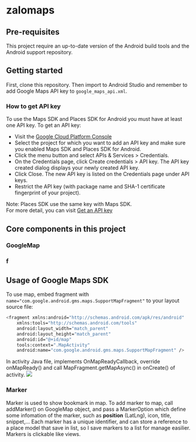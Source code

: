 # zalomaps

## Pre-requisites
This project require an up-to-date version of the Android build tools and the Android support repository.

## Getting started
First, clone this repository. Then import to Android Studio and remember to add Google Maps API key to `google_maps_api.xml`.

### How to get API key
To use the Maps SDK and Places SDK for Android you must have at least one API key.
To get an API key:
- Visit the [Google Cloud Platform Console](https://cloud.google.com/console/google/maps-apis/overview)
- Select the project for which you want to add an API key and make sure you enabled Maps SDK and Places SDK for Android.
- Click the menu button  and select APIs & Services > Credentials.
- On the Credentials page, click Create credentials > API key. 
The API key created dialog displays your newly created API key.
- Click Close. 
The new API key is listed on the Credentials page under API keys. 
- Restrict the API key (with package name and SHA-1 certificate fingerprint of your project).

Note: Places SDK use the same key with Maps SDK.\
For more detail, you can visit [Get an API key](https://developers.google.com/maps/documentation/android-sdk/get-api-key)

## Core components in this project
### GoogleMap
### f

## Usage of Google Maps SDK

To use map, embed fragment with `name="com.google.android.gms.maps.SupportMapFragment"` to your layout source file:
```sh
<fragment xmlns:android="http://schemas.android.com/apk/res/android"
    xmlns:tools="http://schemas.android.com/tools"
    android:layout_width="match_parent"
    android:layout_height="match_parent"
    android:id="@+id/map"
    tools:context=".MapActivity"
    android:name="com.google.android.gms.maps.SupportMapFragment" />
```
In activity Java file, implements OnMapReadyCallback, override onMapReady() and call MapFragment.getMapAsync() in onCreate() of activity.
<img src="https://imgur.com/a/xAHhEIe">

### Marker

Marker is used to show bookmark in map. 
To add marker to map, call addMarker() on GoogleMap object, and pass a MarkerOption which define some infomation of the marker, such as **position** (LatLng), icon, title, snippet,...
Each marker has a unique identifier, and can store a reference to a place model that save in list, so I save markers to a list for manage easilier.\
Markers is clickable like views.

